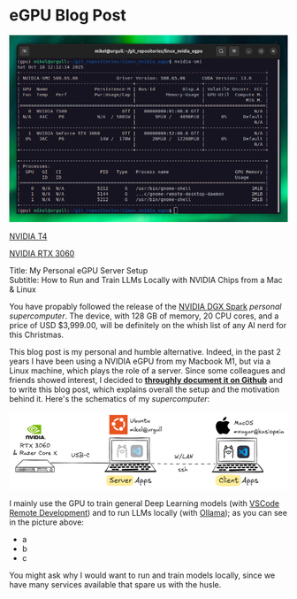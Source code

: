 # eGPU Blog Post

<!--
# Log in/out to Docker Hub
docker logout
docker login

# Pull the official image (first time)
docker pull excalidraw/excalidraw

# Start app
docker run --rm -dit --name excalidraw -p 5000:80 excalidraw/excalidraw:latest
# Open browser at http://localhost:5000

# Stop
docker stop excalidraw
docker rm excalidraw
docker ps
-->


![Ubuntu NVIDIA SMI](./assets/ubuntu_nvidia_smi.png)


[NVIDIA T4](https://www.nvidia.com/en-us/data-center/tesla-t4/)

[NVIDIA RTX 3060](https://www.nvidia.com/en-us/geforce/graphics-cards/30-series/rtx-3060-3060ti/)


Title: My Personal eGPU Server Setup  
Subtitle: How to Run and Train LLMs Locally with NVIDIA Chips from a Mac & Linux 

You have propably followed the release of the [NVIDIA DGX Spark](https://www.nvidia.com/en-us/products/workstations/dgx-spark/) *personal supercomputer*. The device, with 128 GB of memory, 20 CPU cores, and a price of USD $3,999.00, will be definitely on the whish list of any AI nerd for this Christmas.

This blog post is my personal and humble alternative. Indeed, in the past 2 years I have been using a NVIDIA eGPU from my Macbook M1, but via a Linux machine, which plays the role of a server. Since some colleagues and friends showed interest, I decided to [**throughly document it on Github**](https://github.com/mxagar/linux_nvidia_egpu) and to write this blog post, which explains overall the setup and the motivation behind it. Here's the schematics of my *supercomputer*:

![eGPU Linux & Mac Setup](./assets/egpu_linux.png)

I mainly use the GPU to train general Deep Learning models (with [VSCode Remote Development](https://code.visualstudio.com/docs/remote/ssh)) and to run LLMs locally (with [Ollama](https://ollama.com/)); as you can see in the picture above:

- a
- b
- c

You might ask why I would want to run and train models locally, since we have many services available that spare us with the husle.








